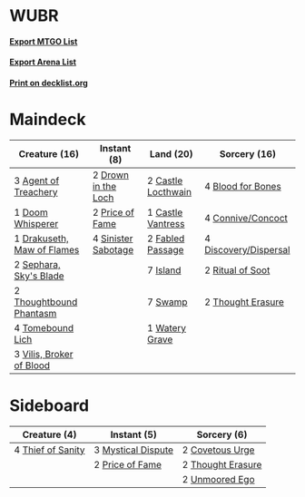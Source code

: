 # WUBR

#### [Export MTGO List](../collection/WUBR/WUBR.txt)
#### [Export Arena List](../collection/WUBR/WUBR_arena.txt)
#### [Print on decklist.org](http://decklist.org/?deckmain=3%09Agent%20of%20Treachery%0A4%09Blood%20for%20Bones%0A2%09Castle%20Locthwain%0A1%09Castle%20Vantress%0A4%09Connive/Concoct%0A4%09Discovery/Dispersal%0A1%09Doom%20Whisperer%0A1%09Drakuseth,%20Maw%20of%20Flames%0A2%09Drown%20in%20the%20Loch%0A2%09Fabled%20Passage%0A7%09Island%0A2%09Price%20of%20Fame%0A2%09Ritual%20of%20Soot%0A2%09Sephara,%20Sky's%20Blade%0A4%09Sinister%20Sabotage%0A7%09Swamp%0A2%09Thought%20Erasure%0A2%09Thoughtbound%20Phantasm%0A4%09Tomebound%20Lich%0A3%09Vilis,%20Broker%20of%20Blood%0A1%09Watery%20Grave&deckside=2%09Covetous%20Urge%0A3%09Mystical%20Dispute%0A2%09Price%20of%20Fame%0A4%09Thief%20of%20Sanity%0A2%09Thought%20Erasure%0A2%09Unmoored%20Ego)
# Maindeck

|                                            Creature (16)                                            |                                         Instant (8)                                          |                                          Land (20)                                          |                                          Sorcery (16)                                          |
|-----------------------------------------------------------------------------------------------------|----------------------------------------------------------------------------------------------|---------------------------------------------------------------------------------------------|------------------------------------------------------------------------------------------------|
|3 [Agent of Treachery](http://gatherer.wizards.com/Pages/Card/Details.aspx?multiverseid=466797)      |2 [Drown in the Loch](http://gatherer.wizards.com/Pages/Card/Details.aspx?multiverseid=473150)|2 [Castle Locthwain](http://gatherer.wizards.com/Pages/Card/Details.aspx?multiverseid=473203)|4 [Blood for Bones](http://gatherer.wizards.com/Pages/Card/Details.aspx?multiverseid=466843)    |
|1 [Doom Whisperer](http://gatherer.wizards.com/Pages/Card/Details.aspx?multiverseid=452819)          |2 [Price of Fame](http://gatherer.wizards.com/Pages/Card/Details.aspx?multiverseid=452833)    |1 [Castle Vantress](http://gatherer.wizards.com/Pages/Card/Details.aspx?multiverseid=473204) |4 [Connive/Concoct](http://gatherer.wizards.com/Pages/Card/Details.aspx?multiverseid=452972)    |
|1 [Drakuseth, Maw of Flames](http://gatherer.wizards.com/Pages/Card/Details.aspx?multiverseid=466890)|4 [Sinister Sabotage](http://gatherer.wizards.com/Pages/Card/Details.aspx?multiverseid=452804)|2 [Fabled Passage](http://gatherer.wizards.com/Pages/Card/Details.aspx?multiverseid=473206)  |4 [Discovery/Dispersal](http://gatherer.wizards.com/Pages/Card/Details.aspx?multiverseid=452973)|
|2 [Sephara, Sky's Blade](http://gatherer.wizards.com/Pages/Card/Details.aspx?multiverseid=466790)    |                                                                                              |7 [Island](http://gatherer.wizards.com/Pages/Card/Details.aspx?multiverseid=439857)          |2 [Ritual of Soot](http://gatherer.wizards.com/Pages/Card/Details.aspx?multiverseid=452834)     |
|2 [Thoughtbound Phantasm](http://gatherer.wizards.com/Pages/Card/Details.aspx?multiverseid=452805)   |                                                                                              |7 [Swamp](http://gatherer.wizards.com/Pages/Card/Details.aspx?multiverseid=439858)           |2 [Thought Erasure](http://gatherer.wizards.com/Pages/Card/Details.aspx?multiverseid=452956)    |
|4 [Tomebound Lich](http://gatherer.wizards.com/Pages/Card/Details.aspx?multiverseid=466973)          |                                                                                              |1 [Watery Grave](http://gatherer.wizards.com/Pages/Card/Details.aspx?multiverseid=405114)    |                                                                                                |
|3 [Vilis, Broker of Blood](http://gatherer.wizards.com/Pages/Card/Details.aspx?multiverseid=466876)  |                                                                                              |                                                                                             |                                                                                                |


# Sideboard

|                                        Creature (4)                                        |                                         Instant (5)                                         |                                        Sorcery (6)                                         |
|--------------------------------------------------------------------------------------------|---------------------------------------------------------------------------------------------|--------------------------------------------------------------------------------------------|
|4 [Thief of Sanity](http://gatherer.wizards.com/Pages/Card/Details.aspx?multiverseid=452955)|3 [Mystical Dispute](http://gatherer.wizards.com/Pages/Card/Details.aspx?multiverseid=473020)|2 [Covetous Urge](http://gatherer.wizards.com/Pages/Card/Details.aspx?multiverseid=473169)  |
|                                                                                            |2 [Price of Fame](http://gatherer.wizards.com/Pages/Card/Details.aspx?multiverseid=452833)   |2 [Thought Erasure](http://gatherer.wizards.com/Pages/Card/Details.aspx?multiverseid=452956)|
|                                                                                            |                                                                                             |2 [Unmoored Ego](http://gatherer.wizards.com/Pages/Card/Details.aspx?multiverseid=452962)   |

